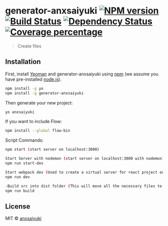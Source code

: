 # generator-anxsaiyuki [![NPM version][npm-image]][npm-url] [![Build Status][travis-image]][travis-url] [![Dependency Status][daviddm-image]][daviddm-url] [![Coverage percentage][coveralls-image]][coveralls-url]
> Create files

## Installation

First, install [Yeoman](http://yeoman.io) and generator-anxsaiyuki using [npm](https://www.npmjs.com/) (we assume you have pre-installed [node.js](https://nodejs.org/)).

```bash
npm install -g yo
npm install -g generator-anxsaiyuki
```

Then generate your new project:

```bash
yo anxsaiyuki
```

If you want to include Flow:

```bash
npm install --global flow-bin
```

Script Commands:

```bash
npm start (start server on localhost:3000)

Start Server with nodemon (start server on localhost:3000 with nodemon)
npm run start-dev

Start webpack dev (Used to create a virtual server for react project on localhost:8080)
npm run dev

-Build src into dist folder (This will move all the necessary files to a new folder called dist)
npm run build
```

## License

MIT © [anxsaiyuki]()


[npm-image]: https://badge.fury.io/js/generator-anxsaiyuki.svg
[npm-url]: https://npmjs.org/package/generator-anxsaiyuki
[travis-image]: https://travis-ci.org/anxsaiyuki/generator-anxsaiyuki.svg?branch=master
[travis-url]: https://travis-ci.org/anxsaiyuki/generator-anxsaiyuki
[daviddm-image]: https://david-dm.org/anxsaiyuki/generator-anxsaiyuki.svg?theme=shields.io
[daviddm-url]: https://david-dm.org/anxsaiyuki/generator-anxsaiyuki
[coveralls-image]: https://coveralls.io/repos/anxsaiyuki/generator-anxsaiyuki/badge.svg
[coveralls-url]: https://coveralls.io/r/anxsaiyuki/generator-anxsaiyuki
